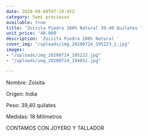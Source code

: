 ```yaml
---
date: 2020-08-09T07:19:45Z
category: Semi preciosas
available: true
title: 'Zoisita Piedra 100% Natural 39.40 Quilates '
unit_price: '40.000'
description: 'Zoisita Piedra 100% Natural '
cover_img: "/uploads/img_20200724_195223_2.jpg"
images:
- "/uploads/img_20200724_195222.jpg"
- "/uploads/img_20200724_194851.jpg"

---
```

Nombre: Zoisita

Origen: India 

Peso: 39,40 quilates 

Medidas: 18 Milímetros  

 

CONTAMOS CON JOYERO Y TALLADOR
